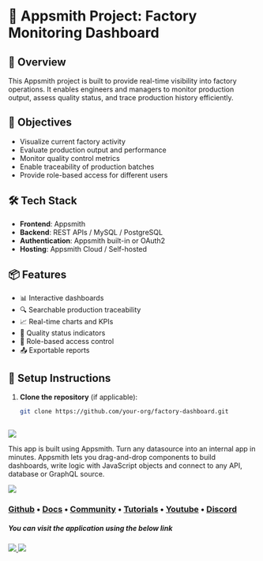 # 🚀 Appsmith Project: Factory Monitoring Dashboard

## 📘 Overview

This Appsmith project is built to provide real-time visibility into factory operations. It enables engineers and managers to monitor production output, assess quality status, and trace production history efficiently.

## 🎯 Objectives

- Visualize current factory activity
- Evaluate production output and performance
- Monitor quality control metrics
- Enable traceability of production batches
- Provide role-based access for different users

## 🛠️ Tech Stack

- **Frontend**: Appsmith
- **Backend**: REST APIs / MySQL / PostgreSQL
- **Authentication**: Appsmith built-in or OAuth2
- **Hosting**: Appsmith Cloud / Self-hosted

## 📦 Features

- 📊 Interactive dashboards
- 🔍 Searchable production traceability
- 📈 Real-time charts and KPIs
- 🧪 Quality status indicators
- 👥 Role-based access control
- 📤 Exportable reports

## 🧰 Setup Instructions

1. **Clone the repository** (if applicable):
   ```bash
   git clone https://github.com/your-org/factory-dashboard.git
  
![](https://raw.githubusercontent.com/appsmithorg/appsmith/release/static/appsmith_logo_primary.png)

This app is built using Appsmith. Turn any datasource into an internal app in minutes. Appsmith lets you drag-and-drop components to build dashboards, write logic with JavaScript objects and connect to any API, database or GraphQL source.

![](https://raw.githubusercontent.com/appsmithorg/appsmith/release/static/images/integrations.png)

### [Github](https://github.com/appsmithorg/appsmith) • [Docs](https://docs.appsmith.com/?utm_source=github&utm_medium=social&utm_content=appsmith_docs&utm_campaign=null&utm_term=appsmith_docs) • [Community](https://community.appsmith.com/) • [Tutorials](https://github.com/appsmithorg/appsmith/tree/update/readme#tutorials) • [Youtube](https://www.youtube.com/appsmith) • [Discord](https://discord.gg/rBTTVJp)

##### You can visit the application using the below link

###### [![](https://assets.appsmith.com/git-sync/Buttons.svg) ](http://10.20.20.85/applications/68f0ae5bef9191718db5c395/pages/68f0ae5cef9191718db5c39a) [![](https://assets.appsmith.com/git-sync/Buttons2.svg)](http://10.20.20.85/applications/68f0ae5bef9191718db5c395/pages/68f0ae5cef9191718db5c39a/edit)
